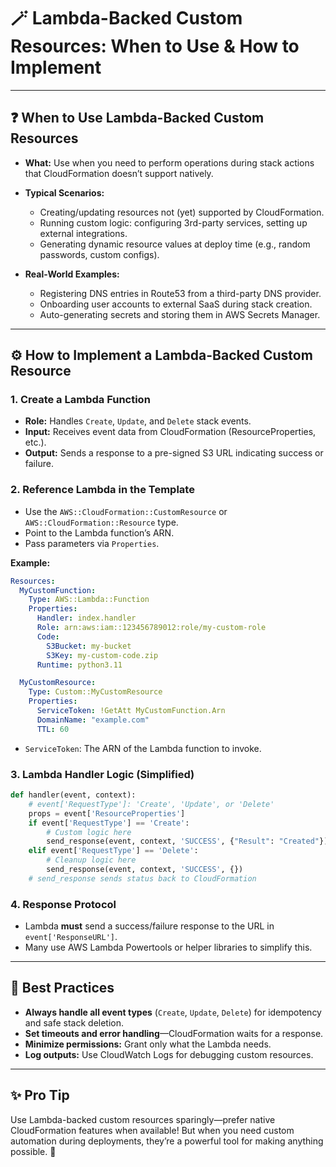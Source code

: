 # 🪄 Lambda-Backed Custom Resources: When to Use & How to Implement

---

## ❓ **When to Use Lambda-Backed Custom Resources**

* **What:**
  Use when you need to perform operations during stack actions that CloudFormation doesn’t support natively.
* **Typical Scenarios:**

  * Creating/updating resources not (yet) supported by CloudFormation.
  * Running custom logic: configuring 3rd-party services, setting up external integrations.
  * Generating dynamic resource values at deploy time (e.g., random passwords, custom configs).
* **Real-World Examples:**

  * Registering DNS entries in Route53 from a third-party DNS provider.
  * Onboarding user accounts to external SaaS during stack creation.
  * Auto-generating secrets and storing them in AWS Secrets Manager.

---

## ⚙️ **How to Implement a Lambda-Backed Custom Resource**

### 1. **Create a Lambda Function**

* **Role:**
  Handles `Create`, `Update`, and `Delete` stack events.
* **Input:**
  Receives event data from CloudFormation (ResourceProperties, etc.).
* **Output:**
  Sends a response to a pre-signed S3 URL indicating success or failure.

### 2. **Reference Lambda in the Template**

* Use the `AWS::CloudFormation::CustomResource` or `AWS::CloudFormation::Resource` type.
* Point to the Lambda function’s ARN.
* Pass parameters via `Properties`.

**Example:**

```yaml
Resources:
  MyCustomFunction:
    Type: AWS::Lambda::Function
    Properties:
      Handler: index.handler
      Role: arn:aws:iam::123456789012:role/my-custom-role
      Code:
        S3Bucket: my-bucket
        S3Key: my-custom-code.zip
      Runtime: python3.11

  MyCustomResource:
    Type: Custom::MyCustomResource
    Properties:
      ServiceToken: !GetAtt MyCustomFunction.Arn
      DomainName: "example.com"
      TTL: 60
```

* `ServiceToken`: The ARN of the Lambda function to invoke.

### 3. **Lambda Handler Logic (Simplified)**

```python
def handler(event, context):
    # event['RequestType']: 'Create', 'Update', or 'Delete'
    props = event['ResourceProperties']
    if event['RequestType'] == 'Create':
        # Custom logic here
        send_response(event, context, 'SUCCESS', {"Result": "Created"})
    elif event['RequestType'] == 'Delete':
        # Cleanup logic here
        send_response(event, context, 'SUCCESS', {})
    # send_response sends status back to CloudFormation
```

### 4. **Response Protocol**

* Lambda **must** send a success/failure response to the URL in `event['ResponseURL']`.
* Many use AWS Lambda Powertools or helper libraries to simplify this.

---

## 🏁 **Best Practices**

* **Always handle all event types** (`Create`, `Update`, `Delete`) for idempotency and safe stack deletion.
* **Set timeouts and error handling**—CloudFormation waits for a response.
* **Minimize permissions:** Grant only what the Lambda needs.
* **Log outputs:** Use CloudWatch Logs for debugging custom resources.

---

## ✨ **Pro Tip**

Use Lambda-backed custom resources sparingly—prefer native CloudFormation features when available!
But when you need custom automation during deployments, they’re a powerful tool for making anything possible. 🚀
